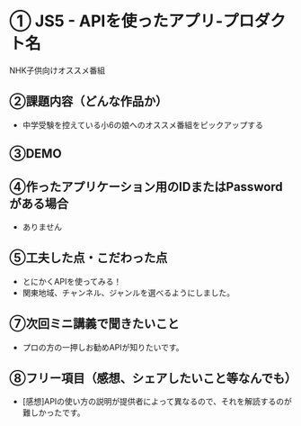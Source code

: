 # ①	JS5 - APIを使ったアプリ-プロダクト名

NHK子供向けオススメ番組

## ②課題内容（どんな作品か）

- 中学受験を控えている小6の娘へのオススメ番組をピックアップする

## ③DEMO



## ④作ったアプリケーション用のIDまたはPasswordがある場合

- ありません

## ⑤工夫した点・こだわった点

- とにかくAPIを使ってみる！
- 関東地域、チャンネル、ジャンルを選べるようにしました。

## ⑦次回ミニ講義で聞きたいこと

- プロの方の一押しお勧めAPIが知りたいです。

## ⑧フリー項目（感想、シェアしたいこと等なんでも）

- [感想]APIの使い方の説明が提供者によって異なるので、それを解読するのが難しかったです。

